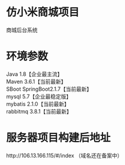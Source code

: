# 仿小米商城项目
<p>商城后台系统<p>
<h1><b>环境参数</b></h1>
  Java 1.8【企业最主流】<br/>
  Maven 3.6.1【当前最新】<br/>
  SBoot SpringBoot2.1.7【当前最新】<br/>
  mysql 5.7【企业最稳定版】<br/>
  mybatis 2.1.0【当前最新】<br/>
  rabbitmq 3.8.1【当前最新】<br/>
<h1><b>服务器项目构建后地址</b></h1>
http://106.13.166.115/#/index （域名还在备案中）
